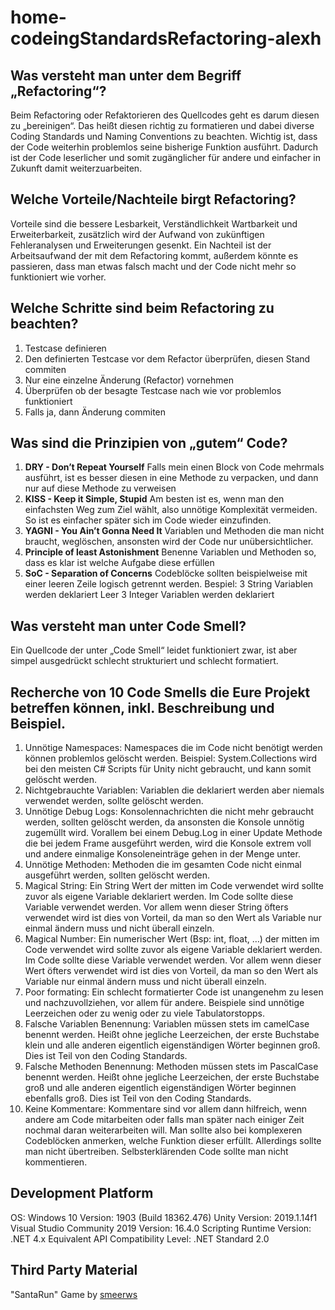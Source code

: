 # home-codeingStandardsRefactoring-alexh

## Was versteht man unter dem Begriff „Refactoring“?
Beim Refactoring oder Refaktorieren des Quellcodes geht es darum diesen zu „bereinigen“. Das heißt diesen richtig zu formatieren und dabei diverse Coding Standards und Naming Conventions zu beachten. Wichtig ist, dass der Code weiterhin problemlos seine bisherige Funktion ausführt. Dadurch ist der Code leserlicher und somit zugänglicher für andere und einfacher in Zukunft damit weiterzuarbeiten. 

## Welche Vorteile/Nachteile birgt Refactoring?
Vorteile sind die bessere Lesbarkeit, Verständlichkeit Wartbarkeit und Erweiterbarkeit, zusätzlich wird der Aufwand von zukünftigen Fehleranalysen und Erweiterungen gesenkt. 
Ein Nachteil ist der Arbeitsaufwand der mit dem Refactoring kommt, außerdem könnte es passieren, dass man etwas falsch macht und der Code nicht mehr so funktioniert wie vorher.

## Welche Schritte sind beim Refactoring zu beachten?
1. Testcase definieren
2. Den definierten Testcase vor dem Refactor überprüfen, diesen Stand commiten
3. Nur eine einzelne Änderung (Refactor) vornehmen
4. Überprüfen ob der besagte Testcase nach wie vor problemlos funktioniert
5. Falls ja, dann Änderung commiten

## Was sind die Prinzipien von „gutem“ Code?
1. **DRY - Don’t Repeat Yourself**
Falls mein einen Block von Code mehrmals ausführt, ist es besser diesen in eine Methode zu verpacken, und dann nur auf diese Methode zu verweisen
2. **KISS - Keep it Simple, Stupid**
Am besten ist es, wenn man den einfachsten Weg zum Ziel wählt, also unnötige Komplexität vermeiden. So ist es einfacher später sich im Code wieder einzufinden.
3. **YAGNI - You Ain’t Gonna Need It**
Variablen und Methoden die man nicht braucht, weglöschen, ansonsten wird der Code nur unübersichtlicher.
4. **Principle of least Astonishment**
Benenne Variablen und Methoden so, dass es klar ist welche Aufgabe diese erfüllen
5. **SoC - Separation of Concerns**
Codeblöcke sollten beispielweise mit einer leeren Zeile logisch getrennt werden. Bespiel: 
3 String Variablen werden deklariert
Leer
3 Integer Variablen werden deklariert

## Was versteht man unter Code Smell?
Ein Quellcode der unter „Code Smell“ leidet funktioniert zwar, ist aber simpel ausgedrückt schlecht strukturiert und schlecht formatiert.

## Recherche von 10 Code Smells die Eure Projekt betreffen können, inkl. Beschreibung und Beispiel.
1. Unnötige Namespaces: Namespaces die im Code nicht benötigt werden können problemlos gelöscht werden. Beispiel: System.Collections wird bei den meisten C# Scripts für Unity nicht gebraucht, und kann somit gelöscht werden.
2. Nichtgebrauchte Variablen: Variablen die deklariert werden aber niemals verwendet werden, sollte gelöscht werden.
3. Unnötige Debug Logs: Konsolennachrichten die nicht mehr gebraucht werden, sollten gelöscht werden, da ansonsten die Konsole unnötig zugemüllt wird. Vorallem bei einem Debug.Log in einer Update Methode die bei jedem Frame ausgeführt werden, wird die Konsole extrem voll und andere einmalige Konsoleneinträge gehen in der Menge unter.
4. Unnötige Methoden: Methoden die im gesamten Code nicht einmal ausgeführt werden, sollten gelöscht werden.
5. Magical String: Ein String Wert der mitten im Code verwendet wird sollte zuvor als eigene Variable deklariert werden. Im Code sollte diese Variable verwendet werden. Vor allem wenn dieser String öfters verwendet wird ist dies von Vorteil, da man so den Wert als Variable nur einmal ändern muss und nicht überall einzeln.
6. Magical Number: Ein numerischer Wert (Bsp: int, float, …) der mitten im Code verwendet wird sollte zuvor als eigene Variable deklariert werden. Im Code sollte diese Variable verwendet werden. Vor allem wenn dieser Wert öfters verwendet wird ist dies von Vorteil, da man so den Wert als Variable nur einmal ändern muss und nicht überall einzeln.
7. Poor formating: Ein schlecht formatierter Code ist unangenehm zu lesen und nachzuvollziehen, vor allem für andere. Beispiele sind unnötige Leerzeichen oder zu wenig oder zu viele Tabulatorstopps.
8. Falsche Variablen Benennung: Variablen müssen stets im camelCase benennt werden. Heißt ohne jegliche Leerzeichen, der erste Buchstabe klein und alle anderen eigentlich eigenständigen Wörter beginnen groß. Dies ist Teil von den Coding Standards. 
9. Falsche Methoden Benennung: Methoden müssen stets im PascalCase benennt werden. Heißt ohne jegliche Leerzeichen, der erste Buchstabe groß und alle anderen eigentlich eigenständigen Wörter beginnen ebenfalls groß. Dies ist Teil von den Coding Standards.
10. Keine Kommentare: Kommentare sind vor allem dann hilfreich, wenn andere am Code mitarbeiten oder falls man später nach einiger Zeit nochmal daran weiterarbeiten will. Man sollte also bei komplexeren Codeblöcken anmerken, welche Funktion dieser erfüllt. Allerdings sollte man nicht übertreiben. Selbsterklärenden Code sollte man nicht kommentieren.

## Development Platform
OS: Windows 10 Version: 1903 (Build 18362.476)
Unity Version: 2019.1.14f1
Visual Studio Community 2019 Version: 16.4.0
Scripting Runtime Version: .NET 4.x Equivalent
API Compatibility Level: .NET Standard 2.0

## Third Party Material
"SantaRun" Game by [smeerws](https://github.com/smeerws)